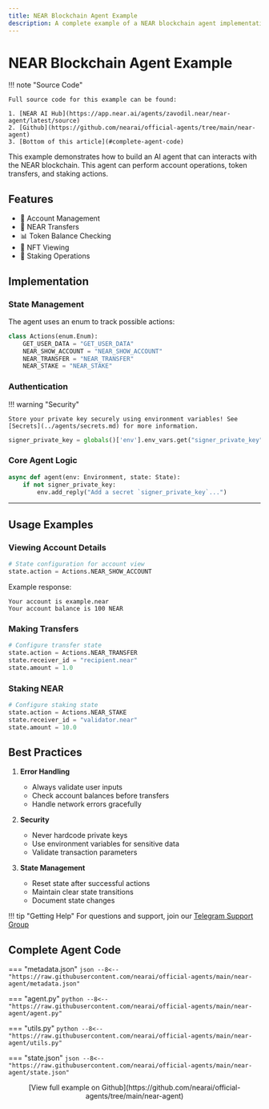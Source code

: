 ```yaml
---
title: NEAR Blockchain Agent Example
description: A complete example of a NEAR blockchain agent implementation
---
```


# NEAR Blockchain Agent Example

!!! note "Source Code"
    
    Full source code for this example can be found:

    1. [NEAR AI Hub](https://app.near.ai/agents/zavodil.near/near-agent/latest/source)
    2. [Github](https://github.com/nearai/official-agents/tree/main/near-agent) 
    3. [Bottom of this article](#complete-agent-code)

This example demonstrates how to build an AI agent that can interacts with the NEAR blockchain. This agent can perform account operations, token transfers, and staking actions.

## Features

- 🔐 Account Management
- 💸 NEAR Transfers
- 📊 Token Balance Checking
- 🎨 NFT Viewing
- 🏦 Staking Operations

## Implementation

### State Management

The agent uses an enum to track possible actions:

```python
class Actions(enum.Enum):
    GET_USER_DATA = "GET_USER_DATA"
    NEAR_SHOW_ACCOUNT = "NEAR_SHOW_ACCOUNT"
    NEAR_TRANSFER = "NEAR_TRANSFER"
    NEAR_STAKE = "NEAR_STAKE"
```

### Authentication 

!!! warning "Security"
    
    Store your private key securely using environment variables! See [Secrets](../agents/secrets.md) for more information.

```python
signer_private_key = globals()['env'].env_vars.get("signer_private_key", None)
```


### Core Agent Logic

```python
async def agent(env: Environment, state: State):
    if not signer_private_key:
        env.add_reply("Add a secret `signer_private_key`...")
```

---

## Usage Examples

### Viewing Account Details

```python
# State configuration for account view
state.action = Actions.NEAR_SHOW_ACCOUNT
```

Example response:
```
Your account is example.near
Your account balance is 100 NEAR
```

### Making Transfers

```python
# Configure transfer state
state.action = Actions.NEAR_TRANSFER
state.receiver_id = "recipient.near"
state.amount = 1.0
```

### Staking NEAR

```python
# Configure staking state
state.action = Actions.NEAR_STAKE
state.receiver_id = "validator.near"
state.amount = 10.0
```

## Best Practices

1. **Error Handling**
   - Always validate user inputs
   - Check account balances before transfers
   - Handle network errors gracefully

2. **Security**
   - Never hardcode private keys
   - Use environment variables for sensitive data
   - Validate transaction parameters

3. **State Management**
   - Reset state after successful actions
   - Maintain clear state transitions
   - Document state changes

!!! tip "Getting Help"
    For questions and support, join our [Telegram Support Group](https://t.me/nearaialpha)

## Complete Agent Code

=== "metadata.json"
    ```json
    --8<-- "https://raw.githubusercontent.com/nearai/official-agents/main/near-agent/metadata.json"
    ```

=== "agent.py"
    ```python
    --8<-- "https://raw.githubusercontent.com/nearai/official-agents/main/near-agent/agent.py"
    ```

=== "utils.py"
    ```python
    --8<-- "https://raw.githubusercontent.com/nearai/official-agents/main/near-agent/utils.py"
    ```

=== "state.json"
    ```json
    --8<-- "https://raw.githubusercontent.com/nearai/official-agents/main/near-agent/state.json"
    ```
    
<Center>
[View full example on Github](https://github.com/nearai/official-agents/tree/main/near-agent) 
</Center>